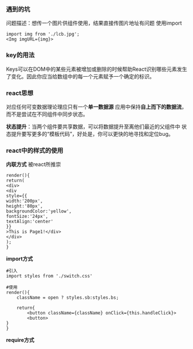 ### 遇到的坑
问题描述：想传一个图片供组件使用，结果直接传图片地址有问题
使用import
```
import img from './lcb.jpg';
<Img imgURL={img}>
```

### key的用法
Keys可以在DOM中的某些元素被增加或删除的时候帮助React识别哪些元素发生了变化。因此你应当给数组中的每一个元素赋予一个确定的标识。

### react思想
对应任何可变数据理论理应只有一个**单一数据源**
应用中保持**自上而下的数据流**，而不是尝试在不同组件中同步状态。

**状态提升**：当两个组件要共享数据，可以将数据提升至离他们最近的父组件中
状态提升要写更多的“模板代码”，好处是，你可以更快的地寻找和定位bug。

### react中的样式的使用
**内联方式**
被react所推崇
```
render(){
return(
<div>
<div
style={{
width:'200px',
height:'80px',
backgroundColor:'yellow',
fontSize:'24px',
textAlign:'center'
}}
>This is Page1!</div>
</div>
);
}
```
**import方式** 
```
#引入
import styles from './switch.css'

#使用
render(){
    className = open ? styles.sb:styles.bs;

    return{
        <button className={className} onClick={this.handleClick}>
        <button>
}
}

```
**require方式**